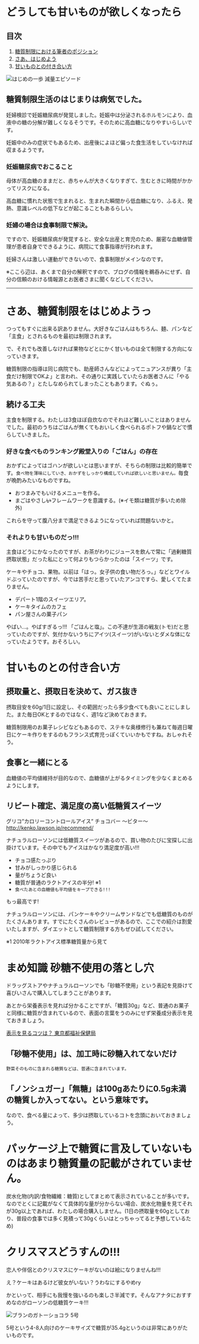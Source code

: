 # どうしても甘いものが欲しくなったら

## 目次
1. [糖質制限における筆者のポジション](#chapter-1)
2. [さあ、はじめよう](#chapter-2)
3. [甘いものとの付き合い方](#chapter-3)

![はじめの一歩 減量エピソード]()

<a id="chapter-1"></a>
## 糖質制限生活のはじまりは病気でした。
妊婦検診で妊娠糖尿病が発覚しました。妊娠中は分泌されるホルモンにより、血液中の糖の分解が難しくなるそうです。そのために高血糖になりやすいらしいです。

妊娠中のみの症状でもあるため、出産後によほど偏った食生活をしていなければ収まるようです。

### 妊娠糖尿病でおこること

母体が高血糖のままだと、赤ちゃんが大きくなりすぎて、生むときに時間がかかってリスクになる。

高血糖に慣れた状態で生まれると、生まれた瞬間から低血糖になり、ふるえ、発熱、意識レベルの低下などが起こることもあるらしい。

### 妊婦の場合は食事制限で解決。
ですので、妊娠糖尿病が発覚すると、安全な出産と育児のため、厳密な血糖値管理が患者自身でできるように、病院にて食事指導が行われます。

妊婦さんは激しい運動ができないので、食事制限がメインなのです。

※ここら辺は、あくまで自分の解釈ですので、ブログの情報を鵜呑みにせず、自分の信頼のおける情報源とお医者さまに聞くなどしてください。

------

<a id="chapter-2"></a>
# さあ、糖質制限をはじめようっ
つってもすぐに出来る訳ありません。大好きなごはんはもちろん、麺、パンなど「主食」とされるものを最初は制限されます。

で、それでも改善しなければ果物などとにかく甘いものは全て制限する方向になっていきます。

糖質制限の指導は同じ病院でも、助産師さんなどによってニュアンスが異り「主食だけ制限でOKよ」と言われ、その通りに実践していたらお医者さんに「やる気あるの？」とたしなめられてしまったこともあります。ぐぬぅ。

## 続ける工夫
主食を制限する。わたしは3食ほぼ自炊なのでそれほど難しいことはありませんでした。最初のうちはごはんが無くてもおいしく食べられるポトフや鍋などで慣らしていきました。

### 好きな食べものランキング殿堂入りの「ごはん」の存在

おかずによってはゴハンが欲しいとは思いますが、そちらの制限は比較的簡単です。`食べ物を薄味にしていき、おかずをしっかり構成していれば欲しいと思いません。`毎食が晩酌みたいなものですね。

* おつまみでもいけるメニューを作る。
* まごはやさし~~い~~フレームワークを意識する。(※イモ類は糖質が多いため除外) 

これらを守って腹八分まで満足できるようになっていれば問題ないかと。

### それよりも甘いものだっ!!!
主食はどうにかなったのですが、お茶がわりにジュースを飲んで常に「過剰糖質摂取状態」だった私にとって何よりもつらかったのは「スイーツ」です。

ケーキやチョコ、果物。以前は「はっ。女子供の食い物だろっ。」などとワイルドぶっていたのですが、今では苦手だと思っていたアンコですら、愛しくてたまりません。

* デパート1階のスイーツエリア。
* ケーキタイムのカフェ
* パン屋さんの菓子パン

やばい…。やばすぎるっ!!! 「ごはんと塩」。この不達が生涯の戦友(トモ)だと思っていたのですが、気付かないうちにアイツ(スイーツ)がいないとダメな体になっていたようです。おそろしい。

<a id="chapter-3"></a>
# 甘いものとの付き合い方

## 摂取量と、摂取日を決めて、ガス抜き
摂取目安を60g/1日に設定し、その範囲だったら多少食べても良いことにしました。また毎日OKとするのではなく、週1など決めておきます。

糖質制限用のお菓子レシピなどもあるので、ステキな奥様修行も兼ねて毎週日曜日にケーキ作りをするのもフランス式育児っぽくていいかもですね。おしゃれそう。

## 食事と一緒にとる
血糖値の平均値維持が目的なので、血糖値が上がるタイミングを少なくまとめるようにします。

## リピート確定、満足度の高い低糖質スイーツ
グリコ“カロリーコントロールアイス“ チョコバー ～ビター～
http://kenko.lawson.jp/recommend/

ナチュラルローソンには低糖質スイーツがあるので、買い物のたびに宝探しに出掛けています。その中でもアイスはかなり満足度が高い!!!

* チョコ感たっぷり
* 甘みがしっかり感じられる
* 量がちょうど良い
* 糖質が普通のラクトアイスの半分! ※1
* `食べたあとの血糖値も平均値をキープできる!!!`

もっ最高です!

ナチュラルローソンには、パンケーキやクリームサンドなどでも低糖質のものがたくさんあります。すでにたくさんのレビューがあるので、ここでの紹介は割愛いたしますが、ダイエットとして糖質制限する方もぜひ試してください。

※1 2010年ラクトアイス標準糖質量から見て

# まめ知識 砂糖不使用の落とし穴
ドラッグストアやナチュラルローソンでも「砂糖不使用」という表記を見掛けて喜びいさんで購入してしまうことがあります。

あとから栄養表示を見れば分かることですが、「糖質30g」など、普通のお菓子と同様に糖質が含まれているので、表面の言葉をうのみにせず栄養成分表示を見ておきましょう。

[表示を見るコツは？ 東京都福祉保健局](http://www.fukushihoken.metro.tokyo.jp/anzen/hoei/hoei_002/hoei_002.html)

## 「砂糖不使用」は、加工時に砂糖入れてないだけ
`野菜そのものに含まれる糖質などは、普通に含まれています。`

## 「ノンシュガー」「無糖」は100gあたりに0.5g未満の糖質しか入ってない。という意味です。
なので、食べる量によって、多少は摂取しているコトを念頭においておきましょう。

# パッケージ上で糖質に言及していないものはあまり糖質量の記載がされていません。

炭水化物(内訳/食物繊維：糖質)としてまとめて表示されていることが多いです。なのでとくに記載がなくて具体的な量が分からない場合、炭水化物量を見てそれが30g以上であれば、わたしの場合購入しません。(1日の摂取量を60gとしており、普段の食事では多く見積って30gくらいはとっちゃってると予想しているため)

# クリスマスどうすんの!!!
恋人や伴侶とのクリスマスにケーキがないのは絵になりませんね!!!

え？ケーキはあるけど彼女がいない？うわなにするやめry

かといって、相手にも我慢を強いるのも楽しさ半減です。そんなアナタにおすすめなのがローソンの低糖質ケーキ!!!

![ブランのガトーショコラ 5号](http://www.lawson.co.jp/recommend/xmas2015/img/xmascake_l19.jpg)

5号という4-8人向けのケーキサイズで糖質が35.4gというのは非常にありがたいものです。